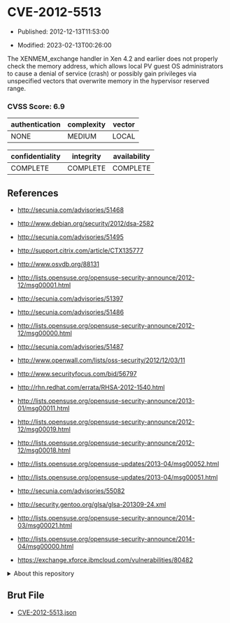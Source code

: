 # CVE-2012-5513

- Published: 2012-12-13T11:53:00

- Modified: 2023-02-13T00:26:00

The XENMEM_exchange handler in Xen 4.2 and earlier does not properly check the memory address, which allows local PV guest OS administrators to cause a denial of service (crash) or possibly gain privileges via unspecified vectors that overwrite memory in the hypervisor reserved range.

### CVSS Score: **6.9**

| authentication | complexity | vector |
| --- | --- | --- |
| NONE | MEDIUM | LOCAL |

| confidentiality | integrity | availability |
| --- | --- | --- |
| COMPLETE | COMPLETE | COMPLETE |

## References

* http://secunia.com/advisories/51468

* http://www.debian.org/security/2012/dsa-2582

* http://secunia.com/advisories/51495

* http://support.citrix.com/article/CTX135777

* http://www.osvdb.org/88131

* http://lists.opensuse.org/opensuse-security-announce/2012-12/msg00001.html

* http://secunia.com/advisories/51397

* http://secunia.com/advisories/51486

* http://lists.opensuse.org/opensuse-security-announce/2012-12/msg00000.html

* http://secunia.com/advisories/51487

* http://www.openwall.com/lists/oss-security/2012/12/03/11

* http://www.securityfocus.com/bid/56797

* http://rhn.redhat.com/errata/RHSA-2012-1540.html

* http://lists.opensuse.org/opensuse-security-announce/2013-01/msg00011.html

* http://lists.opensuse.org/opensuse-security-announce/2012-12/msg00019.html

* http://lists.opensuse.org/opensuse-security-announce/2012-12/msg00018.html

* http://lists.opensuse.org/opensuse-updates/2013-04/msg00052.html

* http://lists.opensuse.org/opensuse-updates/2013-04/msg00051.html

* http://secunia.com/advisories/55082

* http://security.gentoo.org/glsa/glsa-201309-24.xml

* http://lists.opensuse.org/opensuse-security-announce/2014-03/msg00021.html

* http://lists.opensuse.org/opensuse-security-announce/2014-04/msg00000.html

* https://exchange.xforce.ibmcloud.com/vulnerabilities/80482

<details>
<summary>About this repository</summary> 

  This repository is part of the project [Live Hack CVE](https://github.com/Live-Hack-CVE). Main website can be found [www.live-hack.org](https://www.live-hack.org) 
  
  Made by [Sn0wAlice](https://github.com/Sn0wAlice) for the people that care about security and need to have a feed of the latest CVEs. Hope you enjoy it, don't forget to star the repo and follow me on [Twitter](https://twitter.com/Sn0wAlice) and [Github](https://github.com/Sn0wAlice). And that is my [personnal website](https://www.alice-snow.me/)

  - [Home Page](https://github.com/Live-Hack-CVE)
  - [Framework](https://github.com/Live-Hack-CVE/cve-framework)
  - [CVE database](https://github.com/Live-Hack-CVE/full_database)
  - [Changelog](https://github.com/Live-Hack-CVE/Changelog)
</details>

## Brut File

* [CVE-2012-5513.json](https://raw.githubusercontent.com/Live-Hack-CVE/full_database/main/cves/2012/CVE-2012-5513.json)

